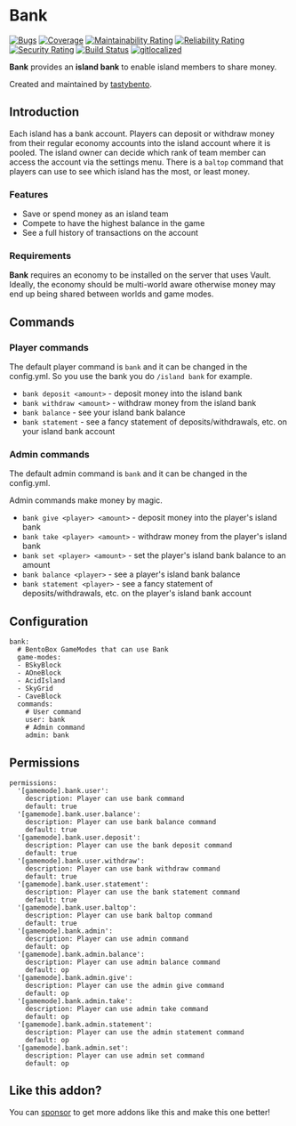 # Bank
[![Bugs](https://sonarcloud.io/api/project_badges/measure?project=BentoBoxWorld_Bank&metric=bugs)](https://sonarcloud.io/dashboard?id=BentoBoxWorld_Bank)
[![Coverage](https://sonarcloud.io/api/project_badges/measure?project=BentoBoxWorld_Bank&metric=coverage)](https://sonarcloud.io/dashboard?id=BentoBoxWorld_Bank)
[![Maintainability Rating](https://sonarcloud.io/api/project_badges/measure?project=BentoBoxWorld_Bank&metric=sqale_rating)](https://sonarcloud.io/dashboard?id=BentoBoxWorld_Bank)
[![Reliability Rating](https://sonarcloud.io/api/project_badges/measure?project=BentoBoxWorld_Bank&metric=reliability_rating)](https://sonarcloud.io/dashboard?id=BentoBoxWorld_Bank)
[![Security Rating](https://sonarcloud.io/api/project_badges/measure?project=BentoBoxWorld_Bank&metric=security_rating)](https://sonarcloud.io/dashboard?id=BentoBoxWorld_Bank)
[![Build Status](https://ci.codemc.io/job/BentoBoxWorld/job/Bank/badge/icon)](https://ci.codemc.io/job/BentoBoxWorld/job/Bank/)
[![gitlocalized ](https://gitlocalize.com/repo/5451/whole_project/badge.svg)](https://gitlocalize.com/repo/5451/whole_project?utm_source=badge)

**Bank** provides an **island bank** to enable island members to share money.

Created and maintained by [tastybento](https://github.com/tastybento).

## Introduction

Each island has a bank account. Players can deposit or withdraw money from their regular economy accounts into the island account where it is pooled. The island owner can decide which rank of team member can access the account via the settings menu. There is a `baltop` command that players can use to see which island has the most, or least money. 

### Features

* Save or spend money as an island team
* Compete to have the highest balance in the game
* See a full history of transactions on the account

### Requirements
**Bank** requires an economy to be installed on the server that uses Vault. Ideally, the economy should be multi-world aware otherwise money may end up being shared between worlds and game modes.

## Commands
### Player commands

The default player command is `bank` and it can be changed in the config.yml. So you use the bank you do `/island bank` for example.

* `bank deposit <amount>` - deposit money into the island bank
* `bank withdraw <amount>` - withdraw money from the island bank
* `bank balance` - see your island bank balance
* `bank statement` - see a fancy statement of deposits/withdrawals, etc. on your island bank account

### Admin commands

The default admin command is `bank` and it can be changed in the config.yml.

Admin commands make money by magic.
* `bank give <player> <amount>` - deposit money into the player's island bank
* `bank take <player> <amount>` - withdraw money from the player's island bank
* `bank set <player> <amount>` - set the player's island bank balance to an amount
* `bank balance <player>` - see a player's island bank balance
* `bank statement <player>` - see a fancy statement of deposits/withdrawals, etc. on the player's island bank account



## Configuration

```
bank:
  # BentoBox GameModes that can use Bank
  game-modes:
  - BSkyBlock
  - AOneBlock
  - AcidIsland
  - SkyGrid
  - CaveBlock
  commands:
    # User command
    user: bank
    # Admin command
    admin: bank
```

## Permissions

```
permissions:
  '[gamemode].bank.user':
    description: Player can use bank command
    default: true
  '[gamemode].bank.user.balance':
    description: Player can use bank balance command
    default: true
  '[gamemode].bank.user.deposit':
    description: Player can use the bank deposit command
    default: true
  '[gamemode].bank.user.withdraw':
    description: Player can use bank withdraw command
    default: true
  '[gamemode].bank.user.statement':
    description: Player can use the bank statement command
    default: true
  '[gamemode].bank.user.baltop':
    description: Player can use bank baltop command
    default: true
  '[gamemode].bank.admin':
    description: Player can use admin command
    default: op
  '[gamemode].bank.admin.balance':
    description: Player can use admin balance command
    default: op
  '[gamemode].bank.admin.give':
    description: Player can use the admin give command
    default: op
  '[gamemode].bank.admin.take':
    description: Player can use admin take command
    default: op
  '[gamemode].bank.admin.statement':
    description: Player can use the admin statement command
    default: op
  '[gamemode].bank.admin.set':
    description: Player can use admin set command
    default: op

```

## Like this addon?
You can [sponsor](https://github.com/sponsors/tastybento) to get more addons like this and make this one better!

